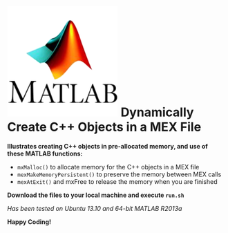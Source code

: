 ![image](https://github.com/kodosaru/MatlabMexDynamicCPP/blob/master/images/Icon-Matlab.png?raw=true)
Dynamically Create C++ Objects in a MEX File
=====================================================
**Illustrates creating C++ objects in pre-allocated memory, and use of these MATLAB functions:**

* `mxMalloc()` to allocate memory for the C++ objects in a MEX file
* `mexMakeMemoryPersistent()` to preserve the memory between MEX calls
* `mexAtExit()` and mxFree to release the memory when you are finished


**Download the files to your local machine and execute `run.sh`**

*Has been tested on Ubuntu 13.10 and 64-bit MATLAB R2013a*

**Happy Coding!**
